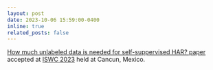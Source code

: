 ```yaml
---
layout: post
date: 2023-10-06 15:59:00-0400
inline: true
related_posts: false
---
```


[How much unlabeled data is needed for self-suppervised HAR? paper](https://dl.acm.org/doi/10.1145/3594738.3611366) accepted at [ISWC 2023](https://www.ubicomp.org/ubicomp-iswc-2023/) held at Cancun, Mexico.
